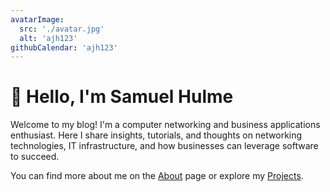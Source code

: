 ```yaml
---
avatarImage:
  src: './avatar.jpg'
  alt: 'ajh123'
githubCalendar: 'ajh123'
---
```


# 👋 Hello, I'm Samuel Hulme

Welcome to my blog! I'm a computer networking and business applications enthusiast.
Here I share insights, tutorials, and thoughts on networking technologies, IT infrastructure,
and how businesses can leverage software to succeed.

You can find more about me on the [About](/about) page or explore my [Projects](/projects).